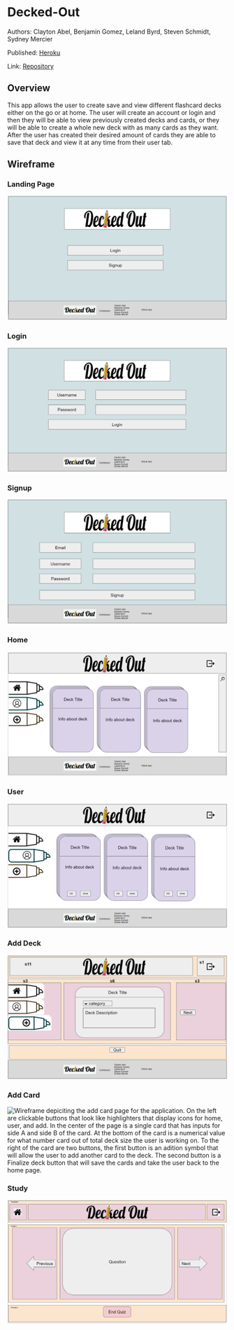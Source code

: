 # Decked-Out

Authors: Clayton Abel, Benjamin Gomez, Leland Byrd, Steven Schmidt, Sydney Mercier

Published: [Heroku]()

Link: [Repository](https://github.com/clabel95/Decked-Out)

## Overview
This app allows the user to create save and view different flashcard decks either on the go or at home. The user will create an account or login and then they will be able to view previously created decks and cards, or they will be able to create a whole new deck with as many cards as they want. After the user has created their desired amount of cards they are able to save that deck and view it at any time from their user tab.


## Wireframe


### Landing Page
![Wireframe depiciting the landing page for the website which displays a login or signup button.](.\client\src\components\Assets\Landing_Wire.PNG)

### Login
![Wireframe depiciting the login page for the website which displays an input box for both a username and password as well as a login button.](.\client\src\components\Assets\Login_Wire.PNG)

### Signup
![Wireframe depiciting the login page for the website which displays an input box for an email, username, and password as well as a signup button.](.\client\src\components\Assets\SignUp_Wire.PNG)

### Home
![Wireframe depiciting the home page for the application. On the left are clickable buttons that look like highlighters that display icons for home, user, and add. In the center of the page are three decks of flashcards that display the decks name as well as a discription of that deck.](.\client\src\components\Assets\Home_Wire.PNG)

### User
![Wireframe depiciting the users page for the application. On the left are clickable buttons that look like highlighters that display icons for home, user, and add. In the center of the page are three decks of flashcards that display the decks name, a discription of that deck and also two buttons for editing or deleting a deck.](.\client\src\components\Assets\User_Wire.PNG)

### Add Deck
![Wireframe depiciting the add deck page for the application. On the left are clickable buttons that look like highlighters that display icons for home, user, and add. In the center of the page is a single card that has inputs for the decks name as well as a drop down menu for what catagory the deck will be in and also a box for a description of the deck. To the right of the card is a button with the text "next" and below the card is a button with the text "quit"](.\client\src\components\Assets\New_Deck_Wire.PNG)

### Add Card
![Wireframe depiciting the add card page for the application. On the left are clickable buttons that look like highlighters that display icons for home, user, and add. In the center of the page is a single card that has inputs for side A and side B of the card. At the bottom of the card is a numerical value for what number card out of total deck size the user is working on. To the right of the card are two buttons, the first button is an adition symbol that will allow the user to add another card to the deck. The second button is a Finalize deck button that will save the cards and take the user back to the home page.](.\client\src\components\Assets\New_Card_Wire.PNG)

### Study
![Wireframe depiciting the study page for the application. In the center of the page is a card that displays the current question. To the left of the card is a button that will take the user to the previous question. To the right of the card is a button that will take the user to the next question. Below the card is a button that will take the user out of the quiz and back to the home page.](.\client\src\components\Assets\Study_Wire.PNG)

